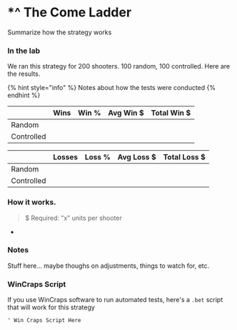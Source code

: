 # \*^ The Come Ladder

Summarize how the strategy works

### In the lab

We ran this strategy for 200 shooters. 100 random, 100 controlled. Here are the results.

{% hint style="info" %}
Notes about how the tests were conducted
{% endhint %}

|  | Wins | Win % | Avg Win $ | Total Win $ |
| :--- | :--- | :--- | :--- | :--- |
| Random |  |  |  |  |
| Controlled |  |  |  |  |

|  | Losses | Loss % | Avg Loss $ | Total Loss $ |
| :--- | :--- | :--- | :--- | :--- |
| Random |  |  |  |  |
| Controlled |  |  |  |  |

### How it works.

> $ Required: "x" units per shooter

* 
### Notes

Stuff here... maybe thoughs on adjustments, things to watch for, etc.

### WinCraps Script

If you use WinCraps software to run automated tests, here's a `.bet` script that will work for this strategy

```text
' Win Craps Script Here
```

